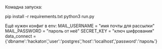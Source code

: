 Комадна запуска:

pip install -r requirements.txt
python3 run.py

Ещё нужен конфиг в env:
MAIL_USERNAME = "имя почты для рассылки"
MAIL_PASSWORD = "пароль от неё"
SECRET_KEY = "ключ шифрования"
data_connect = {'dbname':'hackaton','user':'postgres','host':'localhost','password':'пароль'} 
